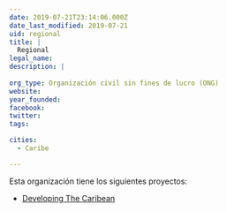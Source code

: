 ```yaml
---
date: 2019-07-21T23:14:06.000Z
date_last_modified: 2019-07-21
uid: regional
title: |
  Regional
legal_name: 
description: |
  
org_type: Organización civil sin fines de lucro (ONG)
website: 
year_founded: 
facebook: 
twitter: 
tags:

cities: 
  - Caribe

---
```


Esta organización tiene los siguientes proyectos:

- [Developing The Caribean](/proyectos/developing-the-caribean)
